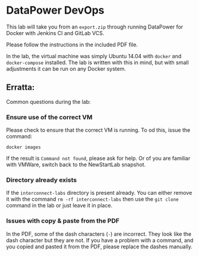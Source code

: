 # DataPower DevOps

This lab will take you from an `export.zip` through running DataPower for Docker with Jenkins CI and GitLab VCS.

Please follow the instructions in the included PDF file.

In the lab, the virtual machine was simply Ubuntu 14.04 with `docker` and `docker-compose` installed. The lab is written with this in mind, but with small adjustments it can be run on any Docker system.

## Erratta:

Common questions during the lab:

### Ensure use of the correct VM

Please check to ensure that the correct VM is running. To od this, issue the command:

`docker images`

If the result is `Command not found`, please ask for help. Or of you are familiar with VMWare, switch back to the NewStartLab snapshot.

### Directory already exists

If the `interconnect-labs` directory is present already. You can either remove it with the 
command `rm -rf interconnect-labs` then use the `git clone` command in the lab or just leave
it in place.

### Issues with copy & paste from the PDF

In the PDF, some of the dash characters (`-`) are incorrect. They look like the dash character but they are not. If you have a problem with a command, and you copied and pasted it from the PDF, please replace the dashes manually.

